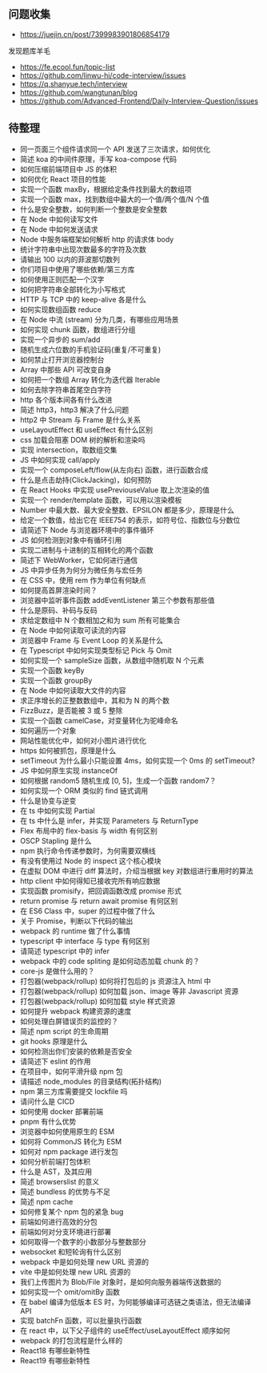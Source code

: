 ## 问题收集

- https://juejin.cn/post/7399983901806854179

发现题库羊毛

- https://fe.ecool.fun/topic-list
- https://github.com/linwu-hi/code-interview/issues
- https://q.shanyue.tech/interview
- https://github.com/wangtunan/blog
- https://github.com/Advanced-Frontend/Daily-Interview-Question/issues

## 待整理

- 同一页面三个组件请求同一个 API 发送了三次请求，如何优化
- 简述 koa 的中间件原理，手写 koa-compose 代码
- 如何压缩前端项目中 JS 的体积
- 如何优化 React 项目的性能
- 实现一个函数 maxBy，根据给定条件找到最大的数组项
- 实现一个函数 max，找到数组中最大的一个值/两个值/N 个值
- 什么是安全整数，如何判断一个整数是安全整数
- 在 Node 中如何读写文件
- 在 Node 中如何发送请求
- Node 中服务端框架如何解析 http 的请求体 body
- 统计字符串中出现次数最多的字符及次数
- 请输出 100 以内的菲波那切数列
- 你们项目中使用了哪些依赖/第三方库
- 如何使用正则匹配一个汉字
- 如何把字符串全部转化为小写格式
- HTTP 与 TCP 中的 keep-alive 各是什么
- 如何实现数组函数 reduce
- 在 Node 中流 (stream) 分为几类，有哪些应用场景
- 如何实现 chunk 函数，数组进行分组
- 实现一个异步的 sum/add
- 随机生成六位数的手机验证码(重复/不可重复)
- 如何禁止打开浏览器控制台
- Array 中那些 API 可改变自身
- 如何把一个数组 Array 转化为迭代器 Iterable
- 如何去除字符串首尾空白字符
- http 各个版本间各有什么改进
- 简述 http3，http3 解决了什么问题
- http2 中 Stream 与 Frame 是什么关系
- useLayoutEffect 和 useEffect 有什么区别
- css 加载会阻塞 DOM 树的解析和渲染吗
- 实现 intersection，取数组交集
- JS 中如何实现 call/apply
- 实现一个 composeLeft/flow(从左向右) 函数，进行函数合成
- 什么是点击劫持(ClickJacking)，如何预防
- 在 React Hooks 中实现 usePreviouseValue 取上次渲染的值
- 实现一个 render/template 函数，可以用以渲染模板
- Number 中最大数、最大安全整数、EPSILON 都是多少，原理是什么
- 给定一个数值，给出它在 IEEE754 的表示，如符号位、指数位与分数位
- 请简述下 Node 与浏览器环境中的事件循环
- JS 如何检测到对象中有循环引用
- 实现二进制与十进制的互相转化的两个函数
- 简述下 WebWorker，它如何进行通信
- JS 中异步任务为何分为微任务与宏任务
- 在 CSS 中，使用 rem 作为单位有何缺点
- 如何提高首屏渲染时间？
- 浏览器中监听事件函数 addEventListener 第三个参数有那些值
- 什么是原码、补码与反码
- 求给定数组中 N 个数相加之和为 sum 所有可能集合
- 在 Node 中如何读取可读流的内容
- 浏览器中 Frame 与 Event Loop 的关系是什么
- 在 Typescript 中如何实现类型标记 Pick 与 Omit
- 如何实现一个 sampleSize 函数，从数组中随机取 N 个元素
- 实现一个函数 keyBy
- 实现一个函数 groupBy
- 在 Node 中如何读取大文件的内容
- 求正序增长的正整数数组中，其和为 N 的两个数
- FizzBuzz，是否能被 3 或 5 整除
- 实现一个函数 camelCase，对变量转化为驼峰命名
- 如何遍历一个对象
- 网站性能优化中，如何对小图片进行优化
- https 如何被抓包，原理是什么
- setTimeout 为什么最小只能设置 4ms，如何实现一个 0ms 的 setTimeout?
- JS 中如何原生实现 instanceOf
- 如何根据 random5 随机生成 [0, 5]，生成一个函数 random7？
- 如何实现一个 ORM 类似的 find 链式调用
- 什么是协变与逆变
- 在 ts 中如何实现 Partial
- 在 ts 中什么是 infer，并实现 Parameters 与 ReturnType
- Flex 布局中的 flex-basis 与 width 有何区别
- OSCP Stapling 是什么
- npm 执行命令传递参数时，为何需要双横线
- 有没有使用过 Node 的 inspect 这个核心模块
- 在虚拟 DOM 中进行 diff 算法时，介绍当根据 key 对数组进行重用时的算法
- http client 中如何得知已接收完所有响应数据
- 实现函数 promisify，把回调函数改成 promise 形式
- return promise 与 return await promise 有何区别
- 在 ES6 Class 中，super 的过程中做了什么
- 关于 Promise，判断以下代码的输出
- webpack 的 runtime 做了什么事情
- typescript 中 interface 与 type 有何区别
- 请简述 typescript 中的 infer
- webpack 中的 code spliting 是如何动态加载 chunk 的？
- core-js 是做什么用的？
- 打包器(webpack/rollup) 如何将打包后的 js 资源注入 html 中
- 打包器(webpack/rollup) 如何加载 json、image 等非 Javascript 资源
- 打包器(webpack/rollup) 如何加载 style 样式资源
- 如何提升 webpack 构建资源的速度
- 如何处理白屏错误页的监控的？
- 简述 npm script 的生命周期
- git hooks 原理是什么
- 如何检测出你们安装的依赖是否安全
- 请简述下 eslint 的作用
- 在项目中，如何平滑升级 npm 包
- 请描述 node_modules 的目录结构(拓扑结构)
- npm 第三方库需要提交 lockfile 吗
- 请问什么是 CICD
- 如何使用 docker 部署前端
- pnpm 有什么优势
- 浏览器中如何使用原生的 ESM
- 如何将 CommonJS 转化为 ESM
- 如何对 npm package 进行发包
- 如何分析前端打包体积
- 什么是 AST，及其应用
- 简述 browserslist 的意义
- 简述 bundless 的优势与不足
- 简述 npm cache
- 如何修复某个 npm 包的紧急 bug
- 前端如何进行高效的分包
- 前端如何对分支环境进行部署
- 如何取得一个数字的小数部分与整数部分
- websocket 和短轮询有什么区别
- webpack 中是如何处理 new URL 资源的
- vite 中是如何处理 new URL 资源的
- 我们上传图片为 Blob/File 对象时，是如何向服务器端传送数据的
- 如何实现一个 omit/omitBy 函数
- 在 babel 编译为低版本 ES 时，为何能够编译可选链之类语法，但无法编译 API
- 实现 batchFn 函数，可以批量执行函数
- 在 react 中，以下父子组件的 useEffect/useLayoutEffect 顺序如何
- webpack 的打包流程是什么样的
- React18 有哪些新特性
- React19 有哪些新特性
